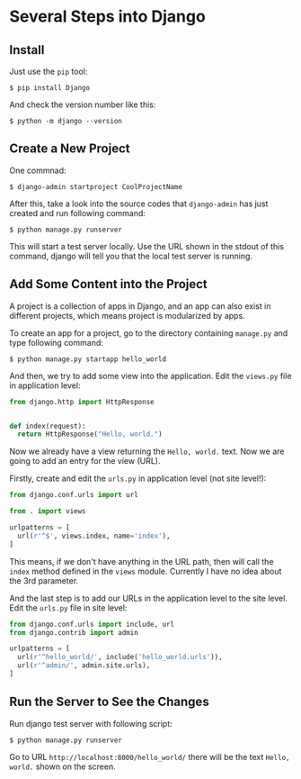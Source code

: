 # Several Steps into Django

## Install

Just use the `pip` tool:

  ```console
$ pip install Django
  ```

And check the version number like this:

  ```console
$ python -m django --version
  ```

## Create a New Project

One commnad:

  ```console
$ django-admin startproject CoolProjectName
  ```

After this, take a look into the source codes that `django-admin` has just created and run following command:

  ```console
$ python manage.py runserver
  ```

This will start a test server locally. Use the URL shown in the stdout of this command, django will tell you that the local test server is running.

## Add Some Content into the Project

A project is a collection of apps in Django, and an app can also exist in different projects, which means project is modularized by apps.

To create an app for a project, go to the directory containing `manage.py` and type following command:

  ```console
$ python manage.py startapp hello_world
  ```

And then, we try to add some view into the application. Edit the `views.py` file in application level:

  ```python
from django.http import HttpResponse


def index(request):
    return HttpResponse("Hello, world.")
  ```

Now we already have a view returning the `Hello, world.` text. Now we are going to add an entry for the view (URL).

Firstly, create and edit the `urls.py` in application level (not site level!):

  ```python
from django.conf.urls import url

from . import views

urlpatterns = [
    url(r'^$', views.index, name='index'),
]
  ```

This means, if we don't have anything in the URL path, then will call the `index` method defined in the `views` module. Currently I have no idea about the 3rd parameter.

And the last step is to add our URLs in the application level to the site level. Edit the `urls.py` file in site level:

  ```python
from django.conf.urls import include, url
from django.contrib import admin

urlpatterns = [
    url(r'^hello_world/', include('hello_world.urls')),
    url(r'^admin/', admin.site.urls),
]
  ```

## Run the Server to See the Changes

Run django test server with following script:

  ```console
$ python manage.py runserver
  ```

Go to URL `http://localhost:8000/hello_world/` there will be the text `Hello, world.` shown on the screen.
